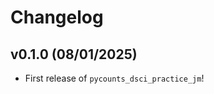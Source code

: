 # Changelog

<!--next-version-placeholder-->

## v0.1.0 (08/01/2025)

- First release of `pycounts_dsci_practice_jm`!